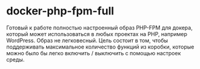 # docker-php-fpm-full
Готовый к работе полностью настроенный образ PHP-FPM для докера, который может использоваться в любых проектах на PHP, например WordPress. Образ не легковесный. Цель состоит в том, чтобы поддерживать максимальное количество функций из коробки, которые можно было бы легко включить / выключить с помощью настроек среды.
